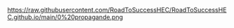 https://raw.githubusercontent.com/RoadToSuccessHEC/RoadToSuccessHEC.github.io/main/0%20propagande.png
